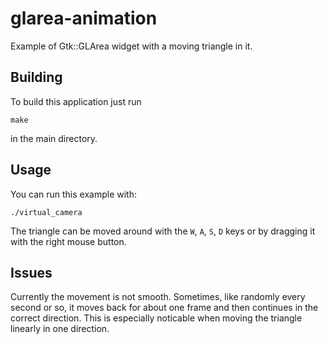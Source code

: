 # glarea-animation
Example of Gtk::GLArea widget with a moving triangle in it.

## Building
To build this application just run
```
make
```
in the main directory.

## Usage
You can run this example with:
```
./virtual_camera
```
The triangle can be moved around with the `W`, `A`, `S`, `D` keys or by
dragging it with the right mouse button.

## Issues
Currently the movement is not smooth. Sometimes, like randomly every second or so, it moves back for about one frame and then continues in the correct direction. This is especially noticable when moving the triangle linearly in one direction.
